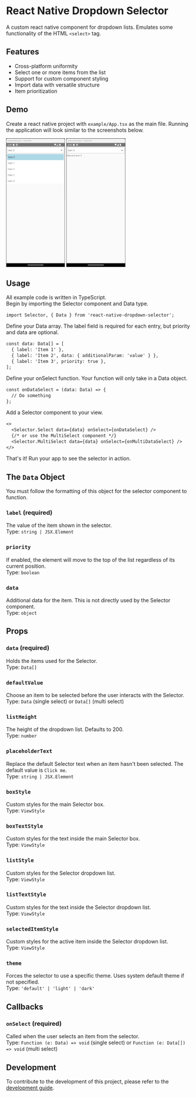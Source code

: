 # React Native Dropdown Selector

A custom react native component for dropdown lists. Emulates some functionality of the HTML `<select>` tag.

## Features

- Cross-platform uniformity
- Select one or more items from the list
- Support for custom component styling
- Import data with versatile structure
- Item prioritization

## Demo

Create a react native project with `example/App.tsx` as the main file. Running the application will look similar to the screenshots below.

<img src="assets/demo-dropdown.png" height="350px" /> <img src="assets/demo-item-selected.png" height="350px" />

## Usage

All example code is written in TypeScript. <br />
Begin by importing the Selector component and Data type.

```tsx
import Selector, { Data } from 'react-native-dropdown-selector';
```

Define your Data array. The label field is required for each entry, but priority and data are optional.

```tsx
const data: Data[] = [
  { label: 'Item 1' },
  { label: 'Item 2', data: { additionalParam: 'value' } },
  { label: 'Item 3', priority: true },
];
```

Define your onSelect function. Your function will only take in a Data object.

```tsx
const onDataSelect = (data: Data) => {
  // Do something
};
```

Add a Selector component to your view.

```tsx
<>
  <Selector.Select data={data} onSelect={onDataSelect} />
  {/* or use the MultiSelect component */}
  <Selector.MultiSelect data={data} onSelect={onMultiDataSelect} />
</>
```

That's it! Run your app to see the selector in action.

## The `Data` Object

You must follow the formatting of this object for the selector component to function.

### `label` **(required)**

The value of the item shown in the selector. <br />
Type: `string | JSX.Element`

### `priority`

If enabled, the element will move to the top of the list regardless of its current position. <br />
Type: `boolean`

### `data`

Additional data for the item. This is not directly used by the Selector component. <br />
Type: `object`

## Props

### `data` **(required)**

Holds the items used for the Selector. <br />
Type: `Data[]`

### `defaultValue`

Choose an item to be selected before the user interacts with the Selector. <br />
Type: `Data` (single select) or `Data[]` (multi select)

### `listHeight`

The height of the dropdown list. Defaults to 200. <br />
Type: `number`

### `placeholderText`

Replace the default Selector text when an item hasn't been selected. The default value is `Click me`. <br />
Type: `string | JSX.Element`

### `boxStyle`

Custom styles for the main Selector box. <br />
Type: `ViewStyle`

### `boxTextStyle`

Custom styles for the text inside the main Selector box. <br />
Type: `ViewStyle`

### `listStyle`

Custom styles for the Selector dropdown list. <br />
Type: `ViewStyle`

### `listTextStyle`

Custom styles for the text inside the Selector dropdown list. <br />
Type: `ViewStyle`

### `selectedItemStyle`

Custom styles for the active item inside the Selector dropdown list. <br />
Type: `ViewStyle`

### `theme`

Forces the selector to use a specific theme. Uses system default theme if not specified. <br />
Type: `'default' | 'light' | 'dark'`

## Callbacks

### `onSelect` **(required)**

Called when the user selects an item from the selector. <br />
Type: `Function (e: Data) => void` (single select) or `Function (e: Data[]) => void` (multi select)

## Development

To contribute to the development of this project, please refer to the [development guide](./docs/Development.md).